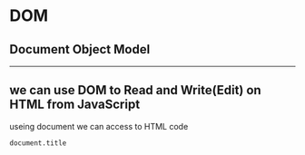 # DOM
## Document Object Model
---
we can use DOM to Read and Write(Edit) on HTML from JavaScript
---
useing document we can access to HTML code 
```
document.title
```

